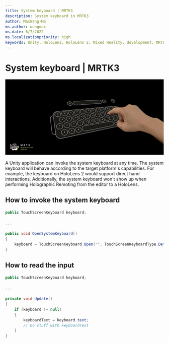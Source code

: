 ```yaml
---
title: System keyboard | MRTK3
description: System keyboard in MRTK3
author: MaxWang-MS
ms.author: wangmax
ms.date: 6/7/2022
ms.localizationpriority: high
keywords: Unity, HoloLens, HoloLens 2, Mixed Reality, development, MRTK3, data binding, theme, theming, Mixed Reality Toolkit
---
```


# System keyboard | MRTK3

![System keyboard](../images/system-keyboard.png)

A Unity application can invoke the system keyboard at any time. The system keyboard will behave according to the target platform's capabilities. For example, the keyboard on HoloLens 2 would support direct hand interactions. Additionally, the system keyboard won't show up when performing Holographic Remoting from the editor to a HoloLens.

## How to invoke the system keyboard

```c#
public TouchScreenKeyboard keyboard;

...

public void OpenSystemKeyboard()
{
    keyboard = TouchScreenKeyboard.Open("", TouchScreenKeyboardType.Default, false, false, false, false);
}
```

## How to read the input

```c#
public TouchScreenKeyboard keyboard;

...

private void Update()
{
    if (keyboard != null)
    {
        keyboardText = keyboard.text;
        // Do stuff with keyboardText
    }
}
```
